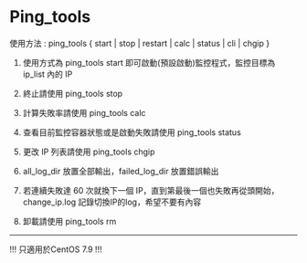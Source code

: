 # Ping_tools

使用方法 : ping_tools { start | stop | restart | calc | status | cli | chgip }

1. 使用方式為 ping_tools start 即可啟動(預設啟動)監控程式，監控目標為 ip_list 內的 IP

2. 終止請使用 ping_tools stop

3. 計算失敗率請使用 ping_tools calc

4. 查看目前監控容器狀態或是啟動失敗請使用 ping_tools status

5. 更改 IP 列表請使用 ping_tools chgip

6. all_log_dir 放置全部輸出，failed_log_dir 放置錯誤輸出

7. 若連續失敗達 60 次就換下一個 IP，直到第最後一個也失敗再從頭開始，change_ip.log 記錄切換IP的log，希望不要有內容

8. 卸載請使用 ping_tools rm

---------------------------------------------------------------------------------------------------------------------------
!!! 只適用於CentOS 7.9 !!!

